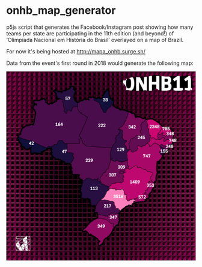 # onhb_map_generator
p5js script that generates the Facebook/Instagram post showing how many teams per state are participating in the 11th edition (and beyond!) of ‘Olimpíada Nacional em História do Brasil’ overlayed on a map of Brazil.

For now it's being hosted at http://mapa_onhb.surge.sh/

Data from the event's first round in 2018 would generate the following map:

![Map of Brazil with the number of participating teams in each state](https://github.com/caluap/onhb11_map_generator/raw/master/example_map.png)
